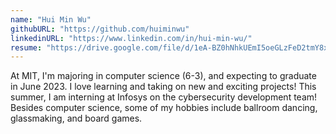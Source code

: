 ```yaml
---
name: "Hui Min Wu"
githubURL: "https://github.com/huiminwu"
linkedinURL: "https://www.linkedin.com/in/hui-min-wu/"
resume: "https://drive.google.com/file/d/1eA-BZ0hNhkUEmI5oeGLzFeD2tmY8xGKt/view?usp=sharing"
---
```


At MIT, I'm majoring in computer science (6-3), and expecting to graduate in June 2023. I love learning and taking on new and exciting projects! This summer, I am interning at Infosys on the cybersecurity development team! Besides computer science, some of my hobbies include ballroom dancing, glassmaking, and board games.
